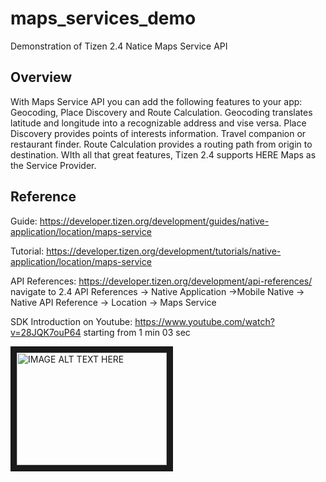 # maps_services_demo
Demonstration of Tizen 2.4 Natice Maps Service API

Overview
--------
With Maps Service API you can add the following features to your app: Geocoding, Place Discovery and Route Calculation.
Geocoding translates latitude and longitude into a recognizable address and vise versa.
Place Discovery provides points of interests information. Travel companion or restaurant finder.
Route Calculation provides a routing path from origin to destination.
WIth all that great features, Tizen 2.4 supports HERE Maps as the Service Provider.

Reference
---------

Guide: https://developer.tizen.org/development/guides/native-application/location/maps-service

Tutorial: https://developer.tizen.org/development/tutorials/native-application/location/maps-service

API References: https://developer.tizen.org/development/api-references/ navigate to 2.4 API References -> Native Application ->Mobile Native -> Native API Reference -> Location -> Maps Service

SDK Introduction on Youtube: https://www.youtube.com/watch?v=28JQK7ouP64 starting from 1 min 03 sec

<a href="http://www.youtube.com/watch?feature=player_embedded&v=28JQK7ouP64
" target="_blank"><img src="http://img.youtube.com/vi/28JQK7ouP64/0.jpg" 
alt="IMAGE ALT TEXT HERE" width="240" height="180" border="10" /></a>
